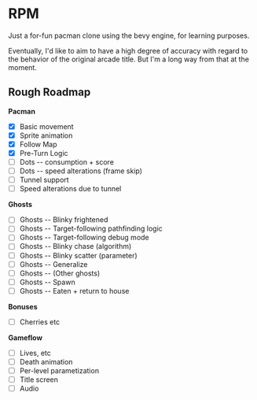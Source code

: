 RPM
===

Just a for-fun pacman clone using the bevy engine, for learning purposes.

Eventually, I'd like to aim to have a high degree of accuracy with regard to
the behavior of the original arcade title. But I'm a long way from that at
the moment.

Rough Roadmap
-------------

**Pacman**
 - [x] Basic movement
 - [x] Sprite animation
 - [x] Follow Map
 - [x] Pre-Turn Logic
 - [ ] Dots -- consumption + score
 - [ ] Dots -- speed alterations (frame skip)
 - [ ] Tunnel support
 - [ ] Speed alterations due to tunnel

**Ghosts**
 - [ ] Ghosts -- Blinky frightened
 - [ ] Ghosts -- Target-following pathfinding logic
 - [ ] Ghosts -- Target-following debug mode
 - [ ] Ghosts -- Blinky chase (algorithm)
 - [ ] Ghosts -- Blinky scatter (parameter)
 - [ ] Ghosts -- Generalize
 - [ ] Ghosts -- (Other ghosts)
 - [ ] Ghosts -- Spawn
 - [ ] Ghosts -- Eaten + return to house

**Bonuses**
 - [ ] Cherries etc

**Gameflow**
 - [ ] Lives, etc
 - [ ] Death animation
 - [ ] Per-level parametization
 - [ ] Title screen
 - [ ] Audio
